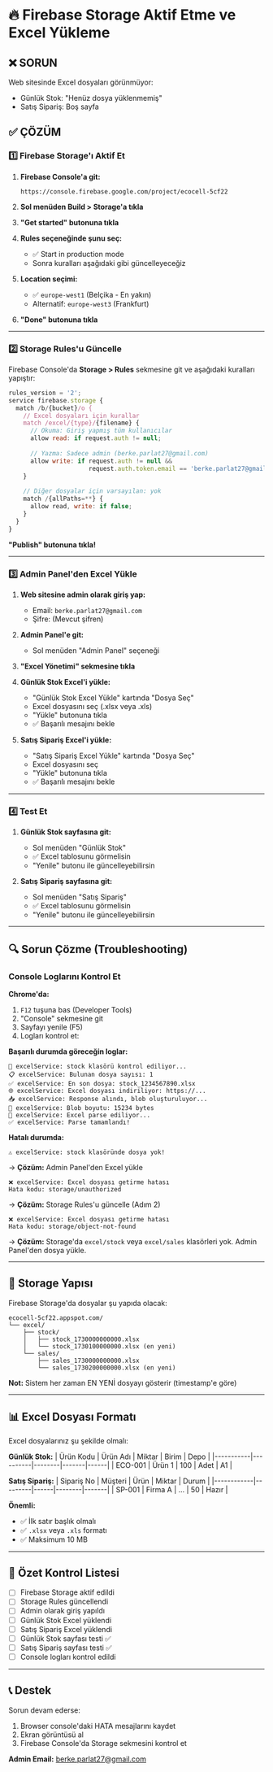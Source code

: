# 🔥 Firebase Storage Aktif Etme ve Excel Yükleme

## ❌ SORUN
Web sitesinde Excel dosyaları görünmüyor:
- Günlük Stok: "Henüz dosya yüklenmemiş" 
- Satış Sipariş: Boş sayfa

## ✅ ÇÖZÜM

### 1️⃣ Firebase Storage'ı Aktif Et

1. **Firebase Console'a git:**
   ```
   https://console.firebase.google.com/project/ecocell-5cf22
   ```

2. **Sol menüden Build > Storage'a tıkla**

3. **"Get started" butonuna tıkla**

4. **Rules seçeneğinde şunu seç:**
   - ✅ Start in production mode
   - Sonra kuralları aşağıdaki gibi güncelleyeceğiz

5. **Location seçimi:**
   - ✅ `europe-west1` (Belçika - En yakın)
   - Alternatif: `europe-west3` (Frankfurt)

6. **"Done" butonuna tıkla**

---

### 2️⃣ Storage Rules'u Güncelle

Firebase Console'da **Storage > Rules** sekmesine git ve aşağıdaki kuralları yapıştır:

```javascript
rules_version = '2';
service firebase.storage {
  match /b/{bucket}/o {
    // Excel dosyaları için kurallar
    match /excel/{type}/{filename} {
      // Okuma: Giriş yapmış tüm kullanıcılar
      allow read: if request.auth != null;
      
      // Yazma: Sadece admin (berke.parlat27@gmail.com)
      allow write: if request.auth != null && 
                      request.auth.token.email == 'berke.parlat27@gmail.com';
    }
    
    // Diğer dosyalar için varsayılan: yok
    match /{allPaths=**} {
      allow read, write: if false;
    }
  }
}
```

**"Publish" butonuna tıkla!**

---

### 3️⃣ Admin Panel'den Excel Yükle

1. **Web sitesine admin olarak giriş yap:**
   - Email: `berke.parlat27@gmail.com`
   - Şifre: (Mevcut şifren)

2. **Admin Panel'e git:**
   - Sol menüden "Admin Panel" seçeneği

3. **"Excel Yönetimi" sekmesine tıkla**

4. **Günlük Stok Excel'i yükle:**
   - "Günlük Stok Excel Yükle" kartında "Dosya Seç"
   - Excel dosyasını seç (.xlsx veya .xls)
   - "Yükle" butonuna tıkla
   - ✅ Başarılı mesajını bekle

5. **Satış Sipariş Excel'i yükle:**
   - "Satış Sipariş Excel Yükle" kartında "Dosya Seç"
   - Excel dosyasını seç
   - "Yükle" butonuna tıkla
   - ✅ Başarılı mesajını bekle

---

### 4️⃣ Test Et

1. **Günlük Stok sayfasına git:**
   - Sol menüden "Günlük Stok"
   - ✅ Excel tablosunu görmelisin
   - "Yenile" butonu ile güncelleyebilirsin

2. **Satış Sipariş sayfasına git:**
   - Sol menüden "Satış Sipariş"
   - ✅ Excel tablosunu görmelisin
   - "Yenile" butonu ile güncelleyebilirsin

---

## 🔍 Sorun Çözme (Troubleshooting)

### Console Loglarını Kontrol Et

**Chrome'da:**
1. `F12` tuşuna bas (Developer Tools)
2. "Console" sekmesine git
3. Sayfayı yenile (F5)
4. Logları kontrol et:

**Başarılı durumda göreceğin loglar:**
```
📂 excelService: stock klasörü kontrol ediliyor...
📋 excelService: Bulunan dosya sayısı: 1
✅ excelService: En son dosya: stock_1234567890.xlsx
🌐 excelService: Excel dosyası indiriliyor: https://...
📥 excelService: Response alındı, blob oluşturuluyor...
📄 excelService: Blob boyutu: 15234 bytes
🔄 excelService: Excel parse ediliyor...
✅ excelService: Parse tamamlandı!
```

**Hatalı durumda:**
```
⚠️ excelService: stock klasöründe dosya yok!
```
→ **Çözüm:** Admin Panel'den Excel yükle

```
❌ excelService: Excel dosyası getirme hatası
Hata kodu: storage/unauthorized
```
→ **Çözüm:** Storage Rules'u güncelle (Adım 2)

```
❌ excelService: Excel dosyası getirme hatası
Hata kodu: storage/object-not-found
```
→ **Çözüm:** Storage'da `excel/stock` veya `excel/sales` klasörleri yok. Admin Panel'den dosya yükle.

---

## 📁 Storage Yapısı

Firebase Storage'da dosyalar şu yapıda olacak:

```
ecocell-5cf22.appspot.com/
└── excel/
    ├── stock/
    │   ├── stock_1730000000000.xlsx
    │   └── stock_1730100000000.xlsx (en yeni)
    └── sales/
        ├── sales_1730000000000.xlsx
        └── sales_1730200000000.xlsx (en yeni)
```

**Not:** Sistem her zaman EN YENİ dosyayı gösterir (timestamp'e göre)

---

## 📊 Excel Dosyası Formatı

Excel dosyalarınız şu şekilde olmalı:

**Günlük Stok:**
| Ürün Kodu | Ürün Adı | Miktar | Birim | Depo |
|-----------|----------|--------|-------|------|
| ECO-001   | Ürün 1   | 100    | Adet  | A1   |

**Satış Sipariş:**
| Sipariş No | Müşteri | Ürün | Miktar | Durum |
|------------|---------|------|--------|-------|
| SP-001     | Firma A | ...  | 50     | Hazır |

**Önemli:**
- ✅ İlk satır başlık olmalı
- ✅ `.xlsx` veya `.xls` formatı
- ✅ Maksimum 10 MB

---

## 🎯 Özet Kontrol Listesi

- [ ] Firebase Storage aktif edildi
- [ ] Storage Rules güncellendi
- [ ] Admin olarak giriş yapıldı
- [ ] Günlük Stok Excel yüklendi
- [ ] Satış Sipariş Excel yüklendi
- [ ] Günlük Stok sayfası testi ✅
- [ ] Satış Sipariş sayfası testi ✅
- [ ] Console logları kontrol edildi

---

## 📞 Destek

Sorun devam ederse:
1. Browser console'daki HATA mesajlarını kaydet
2. Ekran görüntüsü al
3. Firebase Console'da Storage sekmesini kontrol et

**Admin Email:** berke.parlat27@gmail.com
